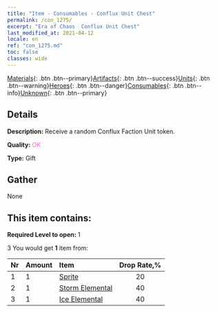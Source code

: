 ```yaml
---
title: "Item - Consumables - Conflux Unit Chest"
permalink: /con_1275/
excerpt: "Era of Chaos  Conflux Unit Chest"
last_modified_at: 2021-04-12
locale: en
ref: "con_1275.md"
toc: false
classes: wide
---
```

 [Materials](/Items/){: .btn .btn--primary}[Artifacts](/Items/Artifacts/){: .btn .btn--success}[Units](/Items/Units/){: .btn .btn--warning}[Heroes](/Items/Heroes/){: .btn .btn--danger}[Consumables](/Items/Consumables/){: .btn .btn--info}[Unknown](/Items/Unknown/){: .btn .btn--primary}

## Details
 **Description:** Receive a random Conflux Faction Unit token.

 **Quality:** <span style="color: #DA70D6">OK</span>

 **Type:** Gift

## Gather

  None

## This item contains:

 **Required Level to open:** 1

 3 You would get **1** item  from:

  | Nr | Amount |     Item    | Drop Rate,% |
  |:---|:-------|:------------|:---------:|
  | 1 | 1 | [Sprite](/Items/unt_262/) | 20 | 
  | 2 | 1 | [Storm Elemental](/Items/unt_263/) | 40 | 
  | 3 | 1 | [Ice Elemental](/Items/unt_264/) | 40 | 

